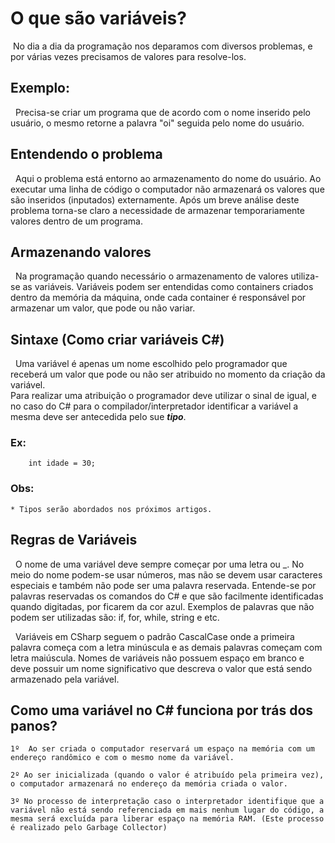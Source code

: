 # O que são variáveis? 

&nbsp;No dia a dia da programação nos deparamos com diversos problemas, e por várias vezes precisamos de valores para resolve-los. <br>

## Exemplo: 

&nbsp; Precisa-se criar um programa que de acordo com o nome inserido pelo usuário, o mesmo retorne a palavra "oi" seguida pelo nome do usuário.<br>

## Entendendo o problema

&nbsp; Aqui o problema está entorno ao armazenamento do nome do usuário. Ao executar uma linha de código o computador não armazenará os valores que são inseridos (inputados) externamente. Após um breve análise deste problema torna-se claro a necessidade de armazenar temporariamente valores dentro de um programa.

## Armazenando valores

&nbsp; Na programação quando necessário o armazenamento de valores utiliza-se as variáveis. Variáveis podem ser entendidas como containers criados dentro da memória da máquina, onde cada container é responsável por armazenar um valor, que pode ou não variar. <br>

## Sintaxe (Como criar variáveis C#)

&nbsp; Uma variável é apenas um nome escolhido pelo programador que receberá um valor que pode ou não ser atribuido no momento da criação da variável. <br>
Para realizar uma atribuição o programador deve utilizar o sinal de igual, e no caso do C# para o compilador/interpretador identificar a variável a mesma deve ser antecedida pelo sue <i><strong>tipo</strong></i>.

### Ex:

```
    int idade = 30;
```

### Obs:

    * Tipos serão abordados nos próximos artigos.

## Regras de Variáveis

&nbsp; O nome de uma variável deve sempre começar por uma letra ou _. No meio do nome podem-se usar números, mas não se devem usar caracteres especiais e também não pode ser uma palavra reservada. Entende-se por palavras reservadas os comandos do C# e que são facilmente identificadas quando digitadas, por ficarem da cor azul. Exemplos de palavras que não podem ser utilizadas são: if, for, while, string e etc.<br>

&nbsp; Variáveis em CSharp seguem o padrão CascalCase onde a primeira palavra começa com a letra minúscula e as demais palavras começam com letra maiúscula. Nomes de variáveis não possuem espaço em branco e deve possuir um nome significativo que descreva o valor que está sendo armazenado pela variável.



## Como uma variável no C# funciona por trás dos panos?

    1º  Ao ser criada o computador reservará um espaço na memória com um endereço randômico e com o mesmo nome da variável.

    2º Ao ser inicializada (quando o valor é atribuído pela primeira vez), o computador armazenará no endereço da memória criada o valor.

    3º No processo de interpretação caso o interpretador identifique que a variável não está sendo referenciada em mais nenhum lugar do código, a mesma será excluída para liberar espaço na memória RAM. (Este processo é realizado pelo Garbage Collector)
          